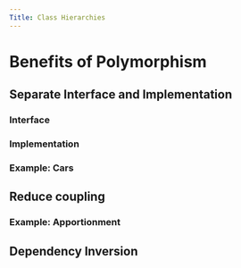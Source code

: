 ```yaml
---
Title: Class Hierarchies
---
```


# Benefits of Polymorphism

## Separate Interface and Implementation

### Interface

### Implementation

### Example: Cars

## Reduce coupling

### Example: Apportionment

## Dependency Inversion